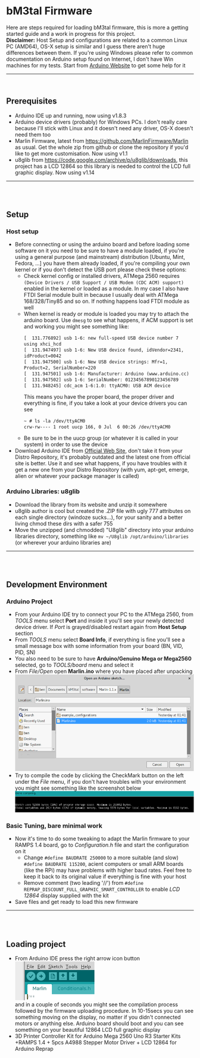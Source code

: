 # bM3tal Firmware
Here are steps required for loading bM3tal firmware, this is more a getting started guide and a work in progress for this project.<br/>
**Disclaimer:** Host Setup and configurations are related to a common Linux PC (AMD64), OS-X setup is similar and I guess there aren't huge differences between them. If you're using Windows please refer to common documentation on Arduino setup found on Internet, I don't have Win machines for my tests. Start from [Arduino Website](https://www.arduino.cc/en/Guide/Windows) to get some help for it

---
<br/>

## Prerequisites
- Arduino IDE up and running, now using v1.8.3
- Arduino device drivers (probably) for Windows PCs. I don't really care because I'll stick with Linux and it doesn't need any driver, OS-X doesn't need them too
- Marlin Firmware, latest from https://github.com/MarlinFirmware/Marlin as usual. Get the whole zip from github or clone the repository if you'd like to get more customisation. Now using v1.1
- u8glib from https://code.google.com/archive/p/u8glib/downloads, this project has a LCD 12864 so this library is needed to control the LCD full graphic display. Now using v1.14

---
<br/>
<br/>

## Setup
### Host setup
- Before connecting or using the arduino board and before loading some software on it you need to be sure to have a module loaded, if you're using a general purpose (and mainstream) distribution [Ubuntu, Mint, Fedora, ...] you have them already loaded, if you're compiling your own kernel or if you don't detect the USB port please check these options:
  - Check kernel config or installed drivers, ATMega 2560 requires `(Device Drivers / USB Support / USB Modem (CDC ACM) support)` enabled in the kernel or loaded as a module. In my case I also have FTDI Serial module built in because I usually deal with ATMega 168/328/Tiny85 and so on. If nothing happens load FTDI module as well
  - When kernel is ready or module is loaded you may try to attach the arduino board. Use `dmesg` to see what happens, if ACM support is set and working you might see something like:
    ```
    [  131.776892] usb 1-6: new full-speed USB device number 7 using xhci_hcd
    [  131.947497] usb 1-6: New USB device found, idVendor=2341, idProduct=0042
    [  131.947500] usb 1-6: New USB device strings: Mfr=1, Product=2, SerialNumber=220
    [  131.947501] usb 1-6: Manufacturer: Arduino (www.arduino.cc)
    [  131.947502] usb 1-6: SerialNumber: 01234567890123456789
    [  131.948245] cdc_acm 1-6:1.0: ttyACM0: USB ACM device
    ```
    This means you have the proper board, the proper driver and everything is fine, if you take a look at your device drivers you can see
    ```
    ~ # ls -la /dev/ttyACM0
    crw-rw---- 1 root uucp 166, 0 Jul  6 00:26 /dev/ttyACM0
    ```
  - Be sure to be in the uucp group (or whatever it is called in your system) in order to use the device
- Download Arduino IDE from [Official Web Site](https://www.arduino.cc/en/Main/Software), don't take it from your Distro Repository, it's probably outdated and the latest one from official site is better. Use it and see what happens, if you have troubles with it get a new one from your Distro Repository (with yum, apt-get, emerge, alien or whatever your package manager is called)

### Arduino Libraries: u8glib
- Download the library from its website and unzip it somewhere
- u8glib author is cool but created the .ZIP file with ugly 777 attributes on each single directory (windoze sucks...), for your sanity and a better living chmod these dirs with a safer 755
- Move the unzipped (and chmodded) "U8glib" directory into your arduino libraries directory, something like `mv ~/U8glib /opt/arduino/libraries` (or wherever your arduino libraries are)

---
<br/>
<br/>

## Development Environment
### Arduino Project
- From your Arduino IDE try to connect your PC to the ATMega 2560, from *TOOLS* menu select **Port** and inside it you'll see your newly detected device driver. If *Port* is grayed/disabled restart again from **Host Setup** section
- From *TOOLS* menu select **Board Info**, if everything is fine you'll see a small message box with some information from your board (BN, VID, PID, SN)
- You also need to be sure to have **Arduino/Genuino Mega or Mega2560** selected, go to *TOOLS/board* menu and select it
- From *File/Open* open **Marlin.ino** where you have placed after unpacking
  ![Open Project](README.01.openproject.png)
- Try to compile the code by clicking the CheckMark button on the left under the *File* menu, if you don't have troubles with your environment you might see something like the screenshot below
  ![Done compiling](README.02.donecompiling.png)

### Basic Tuning, bare minimal work
- Now it's time to do some tweaking to adapt the Marlin firmware to your RAMPS 1.4 board, go to *Configuration.h* file and start the configuration on it
  - Change `#define BAUDRATE 250000` to a more suitable (and slow) `#define BAUDRATE 115200`, acient computers or small ARM boards (like the RPi) may have problems with higher baud rates. Feel free to keep it back to its original value if everything is fine with your host
  - Remove comment (two leading '//') from
    `#define REPRAP_DISCOUNT_FULL_GRAPHIC_SMART_CONTROLLER`
    to enable *LCD 12864* display supplied with the kit
- Save files and get ready to load this new firmware

---
<br/>
<br/>

## Loading project
- From Arduino IDE press the right arrow icon button<br/>
  ![upload firmware](README.03.uploadingfirmware.png)<br/>
  and in a couple of seconds you might see the compilation process followed by the firmware uploading procedure. In 10-15secs you can see something moving on the display, no matter if you didn't connected motors or anything else. Arduino board should boot and you can see something on your beautiful 12864 LCD full graphic display
- 3D Printer Controller Kit for Arduino Mega 2560 Uno R3 Starter Kits +RAMPS 1.4 + 5pcs A4988 Stepper Motor Driver + LCD 12864 for Arduino Reprap


